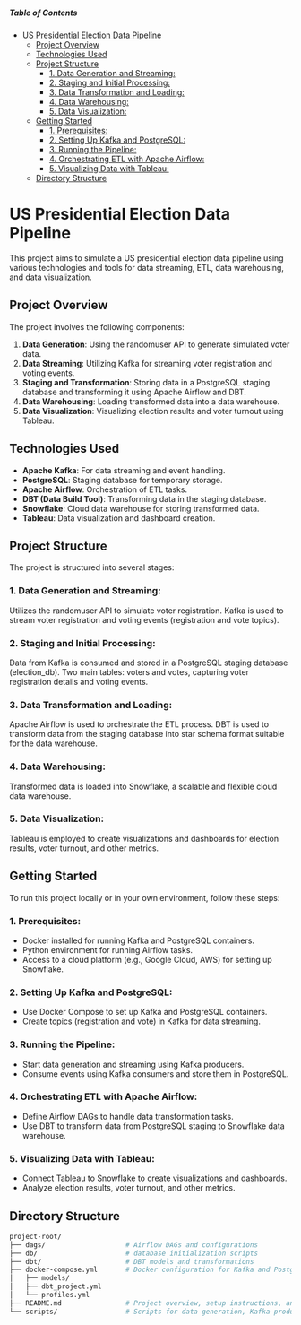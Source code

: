 ##### Table of Contents
- [US Presidential Election Data Pipeline](#us-presidential-election-data-pipeline)
  - [Project Overview](#project-overview)
  - [Technologies Used](#technologies-used)
  - [Project Structure](#project-structure)
    - [1. Data Generation and Streaming:](#1-data-generation-and-streaming)
    - [2. Staging and Initial Processing:](#2-staging-and-initial-processing)
    - [3. Data Transformation and Loading:](#3-data-transformation-and-loading)
    - [4. Data Warehousing:](#4-data-warehousing)
    - [5. Data Visualization:](#5-data-visualization)
  - [Getting Started](#getting-started)
    - [1. Prerequisites:](#1-prerequisites)
    - [2. Setting Up Kafka and PostgreSQL:](#2-setting-up-kafka-and-postgresql)
    - [3. Running the Pipeline:](#3-running-the-pipeline)
    - [4. Orchestrating ETL with Apache Airflow:](#4-orchestrating-etl-with-apache-airflow)
    - [5. Visualizing Data with Tableau:](#5-visualizing-data-with-tableau)
  - [Directory Structure](#directory-structure)


# US Presidential Election Data Pipeline
This project aims to simulate a US presidential election data pipeline using various technologies and tools for data streaming, ETL, data warehousing, and data visualization.

## Project Overview
The project involves the following components:
1. **Data Generation**: Using the randomuser API to generate simulated voter data.
2. **Data Streaming**: Utilizing Kafka for streaming voter registration and voting events.
3. **Staging and Transformation**: Storing data in a PostgreSQL staging database and transforming it using Apache Airflow and DBT.
4. **Data Warehousing**: Loading transformed data into a data warehouse.
5. **Data Visualization**: Visualizing election results and voter turnout using Tableau.
   
## Technologies Used
* **Apache Kafka**: For data streaming and event handling.
* **PostgreSQL**: Staging database for temporary storage.
* **Apache Airflow**: Orchestration of ETL tasks.
* **DBT (Data Build Tool)**: Transforming data in the staging database.
* **Snowflake**: Cloud data warehouse for storing transformed data.
* **Tableau**: Data visualization and dashboard creation.

## Project Structure
The project is structured into several stages:

### 1. Data Generation and Streaming:
Utilizes the randomuser API to simulate voter registration.
Kafka is used to stream voter registration and voting events (registration and vote topics).

### 2. Staging and Initial Processing:
Data from Kafka is consumed and stored in a PostgreSQL staging database (election_db).
Two main tables: voters and votes, capturing voter registration details and voting events.

### 3. Data Transformation and Loading:
Apache Airflow is used to orchestrate the ETL process.
DBT is used to transform data from the staging database into star schema format suitable for the data warehouse.

### 4. Data Warehousing:
Transformed data is loaded into Snowflake, a scalable and flexible cloud data warehouse.

### 5. Data Visualization:
Tableau is employed to create visualizations and dashboards for election results, voter turnout, and other metrics.

## Getting Started
To run this project locally or in your own environment, follow these steps:

### 1. Prerequisites:
* Docker installed for running Kafka and PostgreSQL containers.  
* Python environment for running Airflow tasks.  
* Access to a cloud platform (e.g., Google Cloud, AWS) for setting up Snowflake.  

### 2. Setting Up Kafka and PostgreSQL:
* Use Docker Compose to set up Kafka and PostgreSQL containers.
* Create topics (registration and vote) in Kafka for data streaming.

### 3. Running the Pipeline:
* Start data generation and streaming using Kafka producers.
* Consume events using Kafka consumers and store them in PostgreSQL.

### 4. Orchestrating ETL with Apache Airflow:
* Define Airflow DAGs to handle data transformation tasks.
* Use DBT to transform data from PostgreSQL staging to Snowflake data warehouse.

### 5. Visualizing Data with Tableau:
* Connect Tableau to Snowflake to create visualizations and dashboards.
* Analyze election results, voter turnout, and other metrics.

## Directory Structure
```graphql
project-root/
├── dags/                    # Airflow DAGs and configurations
├── db/                      # database initialization scripts
├── dbt/                     # DBT models and transformations
├── docker-compose.yml       # Docker configuration for Kafka and PostgreSQL
│   ├── models/
│   ├── dbt_project.yml
│   └── profiles.yml
├── README.md                # Project overview, setup instructions, and usage guide
└── scripts/                 # Scripts for data generation, Kafka producers/consumers
```
